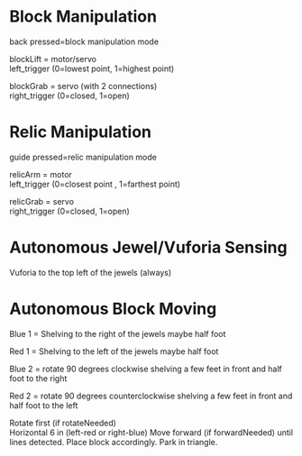 # Block Manipulation
back pressed=block manipulation mode

blockLift = motor/servo  
left_trigger (0=lowest point, 1=highest point)

blockGrab = servo (with 2 connections)  
right_trigger (0=closed, 1=open)

# Relic Manipulation
guide pressed=relic manipulation mode

relicArm = motor  
left_trigger (0=closest point , 1=farthest point)

relicGrab = servo  
right_trigger (0=closed, 1=open)  

# Autonomous Jewel/Vuforia Sensing
Vuforia to the top left of the jewels (always)  

# Autonomous Block Moving
Blue 1 = Shelving to the right of the jewels  maybe half foot

Red 1 = Shelving to the left of the jewels maybe half foot  

Blue 2 = rotate 90 degrees clockwise shelving a few feet in front and half foot to the right  

Red 2 = rotate 90 degrees counterclockwise shelving a few feet in front and half foot to the left  

Rotate first (if rotateNeeded)  
Horizontal 6 in (left-red or right-blue)
Move forward (if forwardNeeded) until lines detected.
Place block accordingly.
Park in triangle.